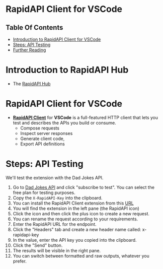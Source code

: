 # RapidAPI Client for VSCode

## Table Of Contents
- [Introduction to RapidAPI Client for VSCode](#Introduction-to-RapidAPI-Client-for-VSCode)
- [Steps: API Testing](#Steps:-API-Testing)
- [Further Reading]()


# Introduction to RapidAPI Hub
* The [RapidAPI Hub](https://rapidapi.com/hub?utm_source=twitter.com%2FRapid_API&utm_medium=DevRel&utm_campaign=DevRel) 

# RapidAPI Client for VSCode
* __[RapidAPI Client](https://marketplace.visualstudio.com/items?itemName=RapidAPI.vscode-rapidapi-client)__ for __VSCode__ is a full-featured HTTP client that lets you test and describes the APIs you build or consume. 
    - Compose requests
    - Inspect server responses
    - Generate client code,
    - Export API definitions 

# Steps: API Testing
We'll test the extension with the Dad Jokes API.
1. Go to [Dad Jokes API](https://rapidapi.com/KegenGuyll/api/dad-jokes/) and click "subscribe to test". You can select the free plan for testing purposes.
2. Copy the `X-RapidAPI-Key` into the clipboard.
3. You can install the RapidAPI Client extension from this [URL](https://marketplace.visualstudio.com/items?itemName=RapidAPI.vscode-rapidapi-client)
4. You will find the extension in the left pane (the RapidAPI icon)
5. Click the icon and then click the plus icon to create a new request.
6. You can rename the request according to your requirements.
7. Enter the RapidAPI URL for the endpoint.
8. Click the "Headers" tab and create a new header name called: x-rapidapi-key
9. In the value, enter the API key you copied into the clipboard.
10. Click the "Send" button.
11. The results will be visible in the right pane.
12. You can switch between formatted and raw outputs, whatever you prefer.

